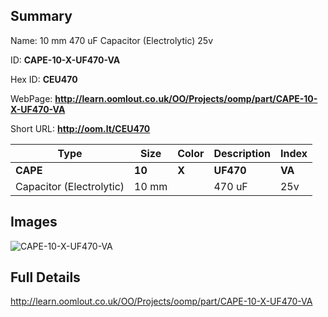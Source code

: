

## Summary
 
Name: 10 mm 470 uF Capacitor (Electrolytic) 25v

ID: __CAPE-10-X-UF470-VA__

Hex ID: __CEU470__

WebPage: __http://learn.oomlout.co.uk/OO/Projects/oomp/part/CAPE-10-X-UF470-VA__

Short URL: __http://oom.lt/CEU470__


| Type   | Size   | Color   | Description   | Index   |    
| ----- | ------   | ------   | -----   | ----   |    
| __CAPE__   					| __10__   					| __X__    						| __UF470__    					| __VA__ |    
| Capacitor (Electrolytic)		| 10 mm	| 		| 470 uF	| 25v	|

## Images
![CAPE-10-X-UF470-VA](http://oomlout.com/oomp-gen/parts/CAPE-10-X-UF470-VA/CAPE-10-X-UF470-VA_420.jpg)

## Full Details

 http://learn.oomlout.co.uk/OO/Projects/oomp/part/CAPE-10-X-UF470-VA

